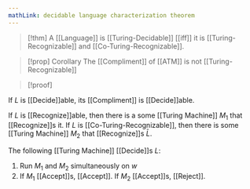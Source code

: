 ```yaml
---
mathLink: decidable language characterization theorem
---
```

>[!thm]
>A [[Language]] is [[Turing-Decidable]] [[iff]] it is [[Turing-Recognizable]] and [[Co-Turing-Recognizable]].

>[!prop] Corollary
>The [[Compliment]] of [[ATM]] is not [[Turing-Recognizable]]


>[!proof]

If $L$ is [[Decide]]able, its [[Compliment]] is [[Decide]]able.

If $L$ is [[Recognize]]able, then there is a some [[Turing Machine]] $M_{1}$ that [[Recognize]]s it. If $L$ is [[Co-Turing-Recognizable]], then there is some [[Turing Machine]] $M_{2}$ that [[Recognize]]s $\bar{L}$.

The following [[Turing Machine]] [[Decide]]s $L$:
1. Run $M_{1}$ and $M_{2}$ simultaneously on $w$
2. If $M_{1}$ [[Accept]]s, [[Accept]]. If $M_{2}$ [[Accept]]s, [[Reject]].
